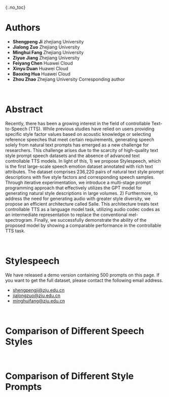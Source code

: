 {:.no_toc}

# Authors
<ul>
    <li> <b>Shengpeng Ji</b>  zhejiang University</li>
    <li> <b>Jialong Zuo</b>  Zhejiang University</li>
    <li> <b>Minghui Fang</b>  Zhejiang University</li>
    <li> <b>Ziyue Jiang</b>  Zhejiang University</li>
    <li> <b>Feiyang Chen</b>  Huawei Cloud</li>
    <li> <b>Xinyu Duan</b>  Huawei Cloud</li>
    <li> <b>Baoxing Hua</b>  Huawei Cloud</li>
    <li> <b>Zhou Zhao</b>  Zhejiang University  Corresponding author</li>
</ul>

<br>

# Abstract
Recently, there has been a growing interest in the field of controllable Text-to-Speech (TTS). While previous studies have relied on users providing specific style factor values based on acoustic knowledge or selecting reference speeches that meet certain requirements, generating speech solely from natural text prompts has emerged as a new challenge for researchers. This challenge arises due to the scarcity of high-quality text style prompt speech datasets and the absence of advanced text controllable TTS models. In light of this, 1) we propose Stylespeech, which is the first large-scale speech emotion dataset annotated with rich text attributes. The dataset comprises 236,220 pairs of natural text style prompt descriptions with five style factors and corresponding speech samples. Through iterative experimentation, we introduce a multi-stage prompt programming approach that effectively utilizes the GPT model for generating natural style descriptions in large volumes. 2) Furthermore, to address the need for generating audio with greater style diversity, we propose an efficient architecture called Salle. This architecture treats text controllable TTS as a language model task, utilizing audio codec codes as an intermediate representation to replace the conventional mel-spectrogram. Finally, we successfully demonstrate the ability of the proposed model by showing a comparable performance in the controllable TTS task.

<br>

# Stylespeech
We have released a demo version containing 500 prompts on this page. If you want to get the full dataset, please contact the following email address.
<ul>
<li> <a href="mailto:shengpengji@zju.edu.cn">shengpengji@zju.edu.cn</a> </li>
<li> <a href="mailto:jialongzuo@zju.edu.cn">jialongzuo@zju.edu.cn</a> </li>
<li> <a href="mailto:minghuifang@zju.edu.cn">minghuifang@zju.edu.cn</a> </li>
</ul>
    
<br>

# Comparison of Different Speech Styles



<br>

# Comparison of Different Style Prompts

<br>

